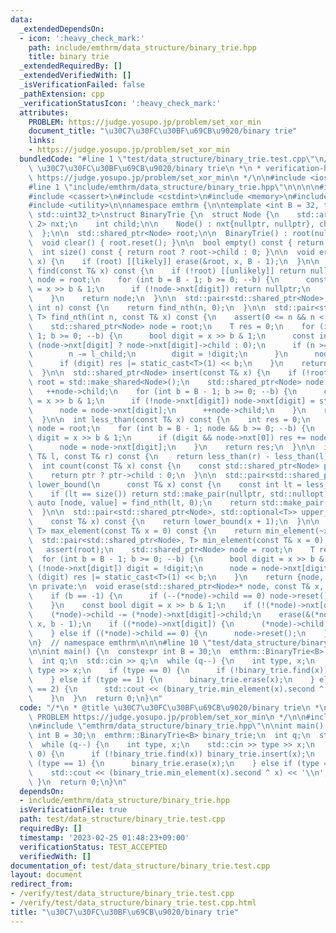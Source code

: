 ```yaml
---
data:
  _extendedDependsOn:
  - icon: ':heavy_check_mark:'
    path: include/emthrm/data_structure/binary_trie.hpp
    title: binary trie
  _extendedRequiredBy: []
  _extendedVerifiedWith: []
  _isVerificationFailed: false
  _pathExtension: cpp
  _verificationStatusIcon: ':heavy_check_mark:'
  attributes:
    PROBLEM: https://judge.yosupo.jp/problem/set_xor_min
    document_title: "\u30C7\u30FC\u30BF\u69CB\u9020/binary trie"
    links:
    - https://judge.yosupo.jp/problem/set_xor_min
  bundledCode: "#line 1 \"test/data_structure/binary_trie.test.cpp\"\n/*\n * @title\
    \ \u30C7\u30FC\u30BF\u69CB\u9020/binary trie\n *\n * verification-helper: PROBLEM\
    \ https://judge.yosupo.jp/problem/set_xor_min\n */\n\n#include <iostream>\n\n\
    #line 1 \"include/emthrm/data_structure/binary_trie.hpp\"\n\n\n\n#include <array>\n\
    #include <cassert>\n#include <cstdint>\n#include <memory>\n#include <optional>\n\
    #include <utility>\n\nnamespace emthrm {\n\ntemplate <int B = 32, typename T =\
    \ std::uint32_t>\nstruct BinaryTrie {\n  struct Node {\n    std::array<std::shared_ptr<Node>,\
    \ 2> nxt;\n    int child;\n\n    Node() : nxt{nullptr, nullptr}, child(0) {}\n\
    \  };\n\n  std::shared_ptr<Node> root;\n\n  BinaryTrie() : root(nullptr) {}\n\n\
    \  void clear() { root.reset(); }\n\n  bool empty() const { return !root; }\n\n\
    \  int size() const { return root ? root->child : 0; }\n\n  void erase(const T&\
    \ x) {\n    if (root) [[likely]] erase(&root, x, B - 1);\n  }\n\n  std::shared_ptr<Node>\
    \ find(const T& x) const {\n    if (!root) [[unlikely]] return nullptr;\n    std::shared_ptr<Node>\
    \ node = root;\n    for (int b = B - 1; b >= 0; --b) {\n      const bool digit\
    \ = x >> b & 1;\n      if (!node->nxt[digit]) return nullptr;\n      node = node->nxt[digit];\n\
    \    }\n    return node;\n  }\n\n  std::pair<std::shared_ptr<Node>, T> operator[](const\
    \ int n) const {\n    return find_nth(n, 0);\n  }\n\n  std::pair<std::shared_ptr<Node>,\
    \ T> find_nth(int n, const T& x) const {\n    assert(0 <= n && n < size());\n\
    \    std::shared_ptr<Node> node = root;\n    T res = 0;\n    for (int b = B -\
    \ 1; b >= 0; --b) {\n      bool digit = x >> b & 1;\n      const int l_child =\
    \ (node->nxt[digit] ? node->nxt[digit]->child : 0);\n      if (n >= l_child) {\n\
    \        n -= l_child;\n        digit = !digit;\n      }\n      node = node->nxt[digit];\n\
    \      if (digit) res |= static_cast<T>(1) << b;\n    }\n    return {node, res};\n\
    \  }\n\n  std::shared_ptr<Node> insert(const T& x) {\n    if (!root) [[unlikely]]\
    \ root = std::make_shared<Node>();\n    std::shared_ptr<Node> node = root;\n \
    \   ++node->child;\n    for (int b = B - 1; b >= 0; --b) {\n      const bool digit\
    \ = x >> b & 1;\n      if (!node->nxt[digit]) node->nxt[digit] = std::make_shared<Node>();\n\
    \      node = node->nxt[digit];\n      ++node->child;\n    }\n    return node;\n\
    \  }\n\n  int less_than(const T& x) const {\n    int res = 0;\n    std::shared_ptr<Node>\
    \ node = root;\n    for (int b = B - 1; node && b >= 0; --b) {\n      const bool\
    \ digit = x >> b & 1;\n      if (digit && node->nxt[0]) res += node->nxt[0]->child;\n\
    \      node = node->nxt[digit];\n    }\n    return res;\n  }\n\n  int count(const\
    \ T& l, const T& r) const {\n    return less_than(r) - less_than(l);\n  }\n\n\
    \  int count(const T& x) const {\n    const std::shared_ptr<Node> ptr = find(x);\n\
    \    return ptr ? ptr->child : 0;\n  }\n\n  std::pair<std::shared_ptr<Node>, std::optional<T>>\
    \ lower_bound(\n      const T& x) const {\n    const int lt = less_than(x);\n\
    \    if (lt == size()) return std::make_pair(nullptr, std::nullopt);\n    const\
    \ auto [node, value] = find_nth(lt, 0);\n    return std::make_pair(node, std::make_optional(value));\n\
    \  }\n\n  std::pair<std::shared_ptr<Node>, std::optional<T>> upper_bound(\n  \
    \    const T& x) const {\n    return lower_bound(x + 1);\n  }\n\n  std::pair<std::shared_ptr<Node>,\
    \ T> max_element(const T& x = 0) const {\n    return min_element(~x);\n  }\n\n\
    \  std::pair<std::shared_ptr<Node>, T> min_element(const T& x = 0) const {\n \
    \   assert(root);\n    std::shared_ptr<Node> node = root;\n    T res = 0;\n  \
    \  for (int b = B - 1; b >= 0; --b) {\n      bool digit = x >> b & 1;\n      if\
    \ (!node->nxt[digit]) digit = !digit;\n      node = node->nxt[digit];\n      if\
    \ (digit) res |= static_cast<T>(1) << b;\n    }\n    return {node, res};\n  }\n\
    \n private:\n  void erase(std::shared_ptr<Node>* node, const T& x, int b) {\n\
    \    if (b == -1) {\n      if (--(*node)->child == 0) node->reset();\n      return;\n\
    \    }\n    const bool digit = x >> b & 1;\n    if (!(*node)->nxt[digit]) return;\n\
    \    (*node)->child -= (*node)->nxt[digit]->child;\n    erase(&(*node)->nxt[digit],\
    \ x, b - 1);\n    if ((*node)->nxt[digit]) {\n      (*node)->child += (*node)->nxt[digit]->child;\n\
    \    } else if ((*node)->child == 0) {\n      node->reset();\n    }\n  }\n};\n\
    \n}  // namespace emthrm\n\n\n#line 10 \"test/data_structure/binary_trie.test.cpp\"\
    \n\nint main() {\n  constexpr int B = 30;\n  emthrm::BinaryTrie<B> binary_trie;\n\
    \  int q;\n  std::cin >> q;\n  while (q--) {\n    int type, x;\n    std::cin >>\
    \ type >> x;\n    if (type == 0) {\n      if (!binary_trie.find(x)) binary_trie.insert(x);\n\
    \    } else if (type == 1) {\n      binary_trie.erase(x);\n    } else if (type\
    \ == 2) {\n      std::cout << (binary_trie.min_element(x).second ^ x) << '\\n';\n\
    \    }\n  }\n  return 0;\n}\n"
  code: "/*\n * @title \u30C7\u30FC\u30BF\u69CB\u9020/binary trie\n *\n * verification-helper:\
    \ PROBLEM https://judge.yosupo.jp/problem/set_xor_min\n */\n\n#include <iostream>\n\
    \n#include \"emthrm/data_structure/binary_trie.hpp\"\n\nint main() {\n  constexpr\
    \ int B = 30;\n  emthrm::BinaryTrie<B> binary_trie;\n  int q;\n  std::cin >> q;\n\
    \  while (q--) {\n    int type, x;\n    std::cin >> type >> x;\n    if (type ==\
    \ 0) {\n      if (!binary_trie.find(x)) binary_trie.insert(x);\n    } else if\
    \ (type == 1) {\n      binary_trie.erase(x);\n    } else if (type == 2) {\n  \
    \    std::cout << (binary_trie.min_element(x).second ^ x) << '\\n';\n    }\n \
    \ }\n  return 0;\n}\n"
  dependsOn:
  - include/emthrm/data_structure/binary_trie.hpp
  isVerificationFile: true
  path: test/data_structure/binary_trie.test.cpp
  requiredBy: []
  timestamp: '2023-02-25 01:48:23+09:00'
  verificationStatus: TEST_ACCEPTED
  verifiedWith: []
documentation_of: test/data_structure/binary_trie.test.cpp
layout: document
redirect_from:
- /verify/test/data_structure/binary_trie.test.cpp
- /verify/test/data_structure/binary_trie.test.cpp.html
title: "\u30C7\u30FC\u30BF\u69CB\u9020/binary trie"
---
```


